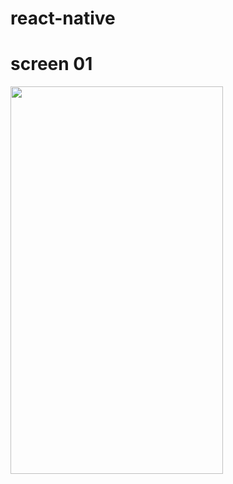# react-native
# screen 01

<img src="https://user-images.githubusercontent.com/69570125/188905163-44545bca-f317-4d8c-8f5e-85806f09a598.jpg" height="620" width="340">

